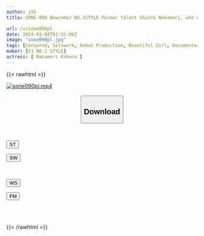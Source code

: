 ```yaml
---
author: j91
title: SONE-090 Newcomer NO.1STYLE Former talent Shinna Nakamori, who won the grand prize at a certain idol audition, 20-year-old AV debut

url: /v/sone090pl
date: 2024-03-08T01:55:00Z
image: "sone090pl.jpg"
tags: [Censored, Solowork, Debut Production, Beautiful Girl, Documentary, Entertainer	]
maker: [S1 NO.1 STYLE]
actress: [ Nakamori Kokona ]
---
```



{{< rawhtml >}}

<div class="video" data-videoid="jZJkvG6v1pTz9Yo">
    <a href="javascript:;">
        <img src="/v/sone090pl/sone090pl.jpg" width="WIDTH" height="HEIGHT" alt="sone090pl.mp4" loading="lazy">
    </a>
</div>

<script type="text/javascript" src="https://j91.asia/asset/on-demand-st.js"></script>

<br>
  <link rel="stylesheet" href="https://j91.asia/asset/bs5.css">
  
  <center>
  <button class="btn btn-primary" type="button" data-bs-toggle="collapse" data-bs-target=".multi-collapse" aria-expanded="false" aria-controls="multiCollapseExample1 multiCollapseExample2"><h2>Download</h2></button></center>
</p>
<div class="row">
  <div class="col">
    <div class="collapse multi-collapse" id="multiCollapseExample1">
      <div class="card card-body">
	      	      <br>
<div class="buttons">  
<p><a href="https://streamtape.to/v/jZJkvG6v1pTz9Yo" target="_blank"><button class="btn-hover color-3"><i class="fa fa-download"></i> ST</button></a></p>
<p><a href="https://cdnwish.com/topl63oyalja" target="_blank"><button class="btn-hover color-2"><i class="fa fa-download"></i> SW</button></a></p></div>
    </div>
  </div>
</div>
  <div class="col">
    <div class="collapse multi-collapse" id="multiCollapseExample2">
      <div class="card card-body">
	      <br>
<div class="buttons">
<p><a href="https://wolfstream.tv/a768sms9csor"><button class="btn-hover color-9"><i class="fa fa-download"></i> WS</button></a></p>
<p><a href="https://filemoon.sx/d/tzduf3mvi9fw"><button class="btn-hover color-8"><i class="fa fa-download"></i> FM</button></a></p></div>
<br><br>
      </div>
    </div>
  </div>
</div>

{{< /rawhtml >}}